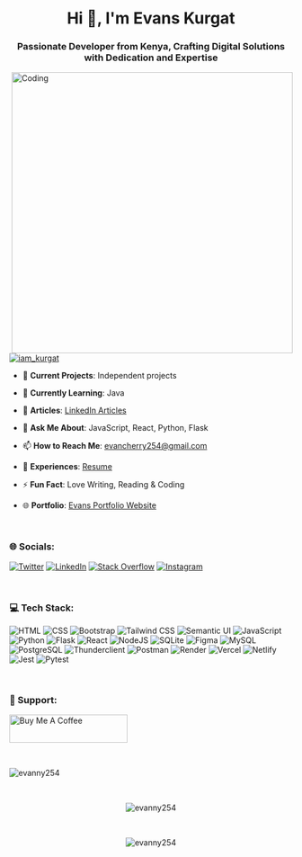 <h1 align="center">Hi 👋, I'm Evans Kurgat</h1>
<h3 align="center">Passionate Developer from Kenya, Crafting Digital Solutions with Dedication and Expertise</h3>

<img align="right" alt="Coding" width="500" src="https://media.giphy.com/media/v1.Y2lkPTc5MGI3NjExb25kOHV3Z2dnc3F0cnA4emRmZmVldXByemF6bGZ4NWZzZGUwdmJhOSZlcD12MV9pbnRlcm5hbF9naWZfYnlfaWQmY3Q9Zw/5kFclUKJVaPHg1v6wX/giphy.gif">

<br>

<p align="centre">
  <a href="https://twitter.com/iam_kurgat" target="_blank">
    <img src="https://img.shields.io/twitter/follow/iam_kurgat?logo=twitter&style=for-the-badge" alt="iam_kurgat" />
  </a>
</p>

- 🔭 **Current Projects**: Independent projects

- 🌱 **Currently Learning**: Java

- 📝 **Articles**: [LinkedIn Articles](https://www.linkedin.com/in/evans-kurgat-66ab57181/)

- 💬 **Ask Me About**: JavaScript, React, Python, Flask

- 📫 **How to Reach Me**: evancherry254@gmail.com

- 📄 **Experiences**: [Resume](https://drive.google.com/file/d/1fMgrMPvqeCbcaRdDAlhl6gtfkZ45ZTHC/view?usp=sharing)

- ⚡ **Fun Fact**: Love Writing, Reading & Coding
  
- 🌐 **Portfolio**: [Evans Portfolio Website](https://evans-kurgat.vercel.app/blog)

<br>

<h3 align="centre">🌐 Socials:</h3>

[![Twitter](https://img.shields.io/badge/Twitter-%231DA1F2.svg?logo=Twitter&logoColor=white)](https://twitter.com/iam_kurgat)
[![LinkedIn](https://img.shields.io/badge/LinkedIn-%230077B5.svg?logo=linkedin&logoColor=white)](https://linkedin.com/in/https://www.linkedin.com/in/evans-kurgat-66ab57181/)
[![Stack Overflow](https://img.shields.io/badge/Stack_Overflow-%23FE7A16.svg?logo=stack-overflow&logoColor=white)](https://stackoverflow.com/users/22674491)
[![Instagram](https://img.shields.io/badge/Instagram-%23E4405F.svg?logo=instagram&logoColor=white)](https://instagram.com/https://www.instagram.com/iam_kurgat/)

<br>

<h3 align="centre">💻 Tech Stack:</h3>

![HTML](https://img.shields.io/badge/HTML-%23E34F26?style=for-the-badge&logo=html5&logoColor=white) ![CSS](https://img.shields.io/badge/CSS-%231572B6?style=for-the-badge&logo=css3&logoColor=white) ![Bootstrap](https://img.shields.io/badge/Bootstrap-563D7C?style=for-the-badge&logo=bootstrap&logoColor=white) ![Tailwind CSS](https://img.shields.io/badge/Tailwind_CSS-%2338B2AC?style=for-the-badge&logo=tailwind-css&logoColor=white) ![Semantic UI](https://img.shields.io/badge/Semantic_UI-%234ABDB2?style=for-the-badge&logo=semantic-ui&logoColor=white) ![JavaScript](https://img.shields.io/badge/javascript-%23323330.svg?style=for-the-badge&logo=javascript&logoColor=%23F7DF1E) ![Python](https://img.shields.io/badge/python-3670A0?style=for-the-badge&logo=python&logoColor=ffdd54) ![Flask](https://img.shields.io/badge/flask-%23000.svg?style=for-the-badge&logo=flask&logoColor=white) ![React](https://img.shields.io/badge/react-%2320232a.svg?style=for-the-badge&logo=react&logoColor=%2361DAFB) ![NodeJS](https://img.shields.io/badge/node.js-6DA55F?style=for-the-badge&logo=node.js&logoColor=white) ![SQLite](https://img.shields.io/badge/sqlite-%2307405e.svg?style=for-the-badge&logo=sqlite&logoColor=white) ![Figma](https://img.shields.io/badge/figma-%23F24E1E.svg?style=for-the-badge&logo=figma&logoColor=white) ![MySQL](https://img.shields.io/badge/mysql-%2300000f.svg?style=for-the-badge&logo=mysql&logoColor=white) ![PostgreSQL](https://img.shields.io/badge/PostgreSQL-%23316192?style=for-the-badge&logo=postgresql&logoColor=white) ![Thunderclient](https://img.shields.io/badge/Thunderclient-%23000000.svg?style=for-the-badge&logo=thunderclient&logoColor=white) ![Postman](https://img.shields.io/badge/Postman-FF6C37?style=for-the-badge&logo=postman&logoColor=white) ![Render](https://img.shields.io/badge/render-%23000000.svg?style=for-the-badge&logo=render&logoColor=white) ![Vercel](https://img.shields.io/badge/vercel-%23000000.svg?style=for-the-badge&logo=vercel&logoColor=white) ![Netlify](https://img.shields.io/badge/netlify-%23000000.svg?style=for-the-badge&logo=netlify&logoColor=white) ![Jest](https://img.shields.io/badge/Jest-%23C21325.svg?style=for-the-badge&logo=jest&logoColor=white) ![Pytest](https://img.shields.io/badge/Pytest-%231674B1.svg?style=for-the-badge&logo=pytest&logoColor=white)

<br>

<h3 align="centre">📖 Support:</h3>

<p align="centre">
  <a href="https://www.buymeacoffee.com/https://www.buymeacoffee.com/evancherry">
    <img src="https://cdn.buymeacoffee.com/buttons/v2/default-yellow.png" height="50" width="210" alt="Buy Me A Coffee" />
  </a>
</p>

<br>

<p align="centre">
  <img src="https://github-readme-stats.vercel.app/api/top-langs/?username=evanny254&layout=compact&hide_border=true&langs_count=10&theme=dark" alt="evanny254" />
</p>

<br>

<p align="center">
  <img src="https://github-readme-stats.vercel.app/api?username=evanny254&show_icons=true&count_private=true&include_all_commits=true&hide_border=true&theme=dark" alt="evanny254" />
</p>

<br>

<p align="center">
  <img src="https://github-readme-streak-stats.herokuapp.com/?user=evanny254&theme=dark&hide_border=true" alt="evanny254" />
</p>
